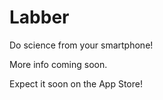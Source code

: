 # Labber
Do science from your smartphone!

More info coming soon.

Expect it soon on the App Store!
